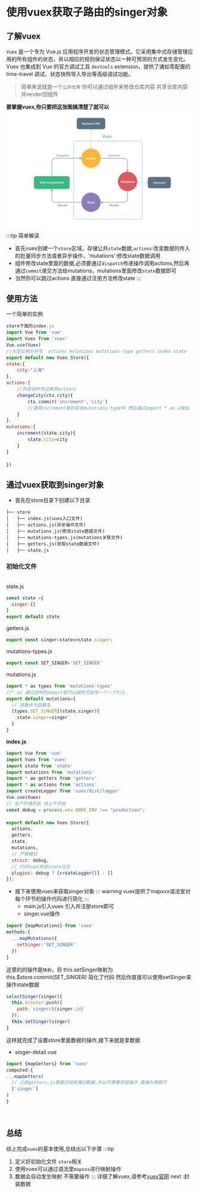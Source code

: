 # 使用vuex获取子路由的singer对象
## 了解vuex
`Vuex` 是一个专为 Vue.js 应用程序开发的状态管理模式。它采用集中式存储管理应用的所有组件的状态，并以相应的规则保证状态以一种可预测的方式发生变化。Vuex 也集成到 Vue 的官方调试工具 `devtools` extension，提供了诸如零配置的 time-travel 调试、状态快照导入导出等高级调试功能。

> 简单来说就是一个`公共仓库` 你可以通过组件来修改仓库内容 共享仓库内容 并render回组件

**要掌握vuex,你只要把这张图搞清楚了就可以**
![](./images/2019-12-22-15-33-59.png)
:::tip 简单解读

* 首先vuex创建一个`store`区域，存储公共`state`数据,`actions`:改变数据的传入的批量同步方法或者异步操作，'mutations':修改state数据调用
* 组件修改state里面的数据,必须要通过`dispatch`传递操作调用actions,然后再通过`commit`递交方法给mutations，mutations里面修改`state`数据即可
* 当然你可以跳过actions 直接通过注册方法修改state
:::
## 使用方法
一个简单的实例
```js
store下面的index.js
import Vue from 'vue'
import Vuex from 'vuex'
Vue.use(Vuex)
//大型应用分开写  actions mutations mutations-type getters index state
export default new Vuex.Store({
state:{
    city:"上海"
},
actions:{
    //外部组件传过来的actions
    changeCity(ctx,city){
        ctx.commit('increment','city')
        //通常increment被封装在mutations-type中 然后通过import * as a取出
    }
},
mutations:{
    increment(state,city){
        state.city=city
    }
}

})

```
## 通过vuex获取到singer对象
* 首先在store目录下创建以下目录
```md
├── store
│   ├── index.js(vuex入口文件)
│   ├── actions.js(异步操作文件)
│   ├── mutations.js(修改state数据文件)
│   ├── mutations-types.js(mutations关联文件)
│   ├── getters.js(获取state数据文件)
│   ├── state.js
```
<h3>初始化文件</h3>
<br>
state.js

```js
const state ={
  singer:{}
}
export default state
```
getters.js

```js
export const singer=state=>state.singer;

```
mutations-types.js

```js
export const SET_SINGER='SET_SINGER'
```
mutations.js

```js
import * as types from 'mutations-types'
//* as 通过这样的import就可以避免花括号一个一个引入
export default mutations={
  // 常数作为函数名
  [types.SET_SINGER](state,singer){
    state.singer=singer
  }
}
```
**index.js**
```js
import Vue from 'vue'
import Vuex from 'vuex'
import state from 'state'
import mutations from 'mutations'
import * as getters from 'getters'
import * as actions from 'actions'
import createLogger from 'vuex/dist/logger'
Vue.use(Vuex)
// 生产环境开启 线上不开启
const debug = process.env.NODE_ENV !== "production";

export default new Vuex.Store({
  actions,
  getters,
  state,
  mutations,
  // 严格模式
  strict: debug,
  // 打印vuex修改state日志
  plugins: debug ? [createLogger()] : []
});

```
* 接下来使用vuex来获取singer对象
::: warning
vuex提供了mapxxx语法堂对每个环节的操作代码进行简化 
:::
  * main.js引入vuex 引入并注册store即可
  * singer.vue操作
```js
import {mapMutations} from 'vuex'
methods:{
  ...mapMutations({
    setSinger:'SET_SINGER'
  })
}

```
这里的的操作是`映射`，将 this.setSinger映射为 this.$store.commit(SET_SINGER) 简化了代码
然后你直接可以使用setSinger来操作state数据
```js
selectSinger(singer){
  this.$router.push({
    path:`singer/${singer.id}`
  });
  this.setSinger(singer)
}
```
这样就完成了设置store里面数据的操作,接下来就是拿数据
  * singer-detail.vue

```js
import {mapGetters} from 'vuex'
computed:{
...mapGetters(
  // 之前getters.js里面已经处理过数据,所以不需要添加操作 直接引用既可
  ['singer']
)
}

```

<br>

## 总结
综上完成`vuex`的基本使用,总结出以下步骤
:::tip
1. 定义好初始化文件 `store`相关
2. 使用vuex可以通过语法堂`mapxxx`进行映射操作
3. 数据会自动发生映射 不需要操作
:::
详细了解vuex,请参考[vuex官网](https://vuex.vuejs.org/zh/)
next :封装数据

